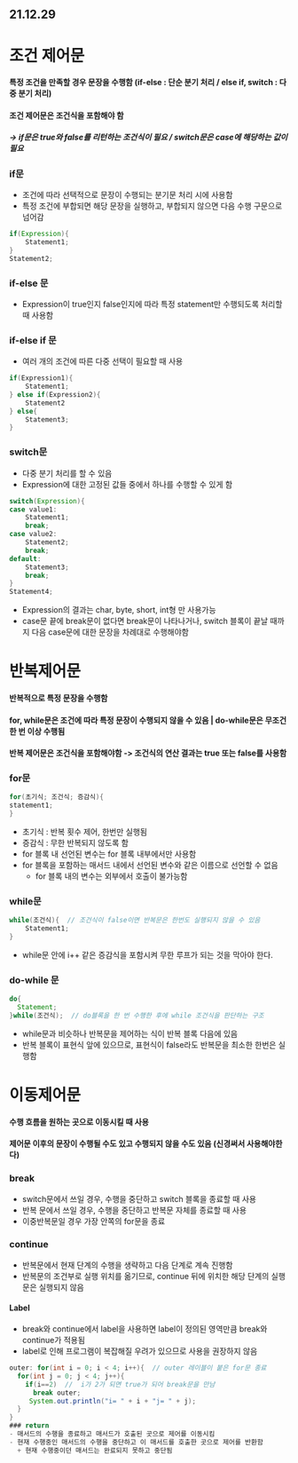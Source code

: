 ## 21.12.29

# 조건 제어문
#### 특정 조건을 만족할 경우 문장을 수행함 (if-else : 단순 분기 처리 / else if, switch : 다중 분기 처리)
#### 조건 제어문은 조건식을 포함해야 함
##### -> if문은 true와 false를 리턴하는 조건식이 필요 / switch문은 case에 해당하는 값이 필요
### if문
- 조건에 따라 선택적으로 문장이 수행되는 분기문 처리 시에 사용함
- 특정 조건에 부합되면 해당 문장을 실행하고, 부합되지 않으면 다음 수행 구문으로 넘어감
```java
if(Expression){
    Statement1;
}
Statement2;
```
### if-else 문
- Expression이 true인지 false인지에 따라 특정 statement만 수행되도록 처리할 때 사용함
### if-else if 문
- 여러 개의 조건에 따른 다중 선택이 필요할 때 사용
```Java
if(Expression1){
    Statement1;
} else if(Expression2){
    Statement2
} else{
    Statement3;
}
```
### switch문
- 다중 분기 처리를 할 수 있음
- Expression에 대한 고정된 값들 중에서 하나를 수행할 수 있게 함
```java
switch(Expression){
case value1:
    Statement1;
    break;
case value2:
    Statement2;
    break;
default:
    Statement3;
    break;
}
Statement4;
```
- Expression의 결과는 char, byte, short, int형 만 사용가능
- case문 끝에 break문이 없다면 break문이 나타나거나, switch 블록이 끝날 때까지 다음 case문에 대한 문장을 차례대로 수행해야함
# 반복제어문
#### 반복적으로 특정 문장을 수행함
#### for, while문은 조건에 따라 특정 문장이 수행되지 않을 수 있음 | do-while문은 무조건 한 번 이상 수행됨
#### 반복 제어문은 조건식을 포함해야함 -> 조건식의 연산 결과는 true 또는 false를 사용함
### for문
```java
for(초기식; 조건식; 증감식){
statement1;
}
```
- 초기식 : 반복 횟수 제어, 한번만 실행됨
- 증감식 : 무한 반복되지 않도록 함
- for 블록 내 선언된 변수는 for 블록 내부에서만 사용함
- for 블록을 포함하는 매서드 내에서 선언된 변수와 같은 이름으로 선언할 수 없음
  + for 블록 내의 변수는 외부에서 호출이 불가능함
### while문
```java
while(조건식){  // 조건식이 false이면 반복문은 한번도 실행되지 않을 수 있음
    Statement1;
}
```
- while문 안에 i++ 같은 증감식을 포함시켜 무한 루프가 되는 것을 막아야 한다.
### do-while 문
```java
do{
  Statement;
}while(조건식);  // do블록을 한 번 수행한 후에 while 조건식을 판단하는 구조
```
- while문과 비슷하나 반복문을 제어하는 식이 반복 블록 다음에 있음
- 반복 블록이 표현식 앞에 있으므로, 표현식이 false라도 반복문을 최소한 한번은 실행함
# 이동제어문
#### 수행 흐름을 원하는 곳으로 이동시킬 때 사용
#### 제어문 이후의 문장이 수행될 수도 있고 수행되지 않을 수도 있음 (신경써서 사용해야한다)
### break
- switch문에서 쓰일 경우, 수행을 중단하고 switch 블록을 종료할 때 사용
- 반복 문에서 쓰일 경우, 수행을 중단하고 반복문 자체를 종료할 때 사용
- 이중반복문일 경우 가장 안쪽의 for문을 종료
### continue
- 반복문에서 현재 단계의 수행을 생략하고 다음 단계로 계속 진행함
- 반복문의 조건부로 실행 위치를 옮기므로, continue 뒤에 위치한 해당 단계의 실행문은 실행되지 않음
#### Label
- break와 continue에서 label을 사용하면 label이 정의된 영역만큼 break와 continue가 적용됨
- label로 인해 프로그램이 복잡해질 우려가 있으므로 사용을 권장하지 않음
```java
outer: for(int i = 0; i < 4; i++){  // outer 레이블이 붙은 for문 종료
  for(int j = 0; j < 4; j++){
    if(i==2)  //  i가 2가 되면 true가 되어 break문을 만남
      break outer;
     System.out.println("i= " + i + "j= " + j);
  }
}
### return
- 매서드의 수행을 종료하고 매서드가 호출된 곳으로 제어를 이동시킴
- 현재 수행중인 매서드의 수행을 중단하고 이 매서드를 호출한 곳으로 제어를 반환함
  + 현재 수행중이던 매서드는 완료되지 못하고 중단됨
